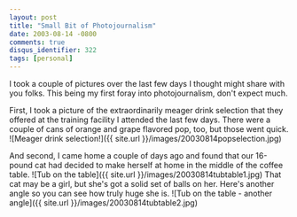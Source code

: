 ```yaml
---
layout: post
title: "Small Bit of Photojournalism"
date: 2003-08-14 -0800
comments: true
disqus_identifier: 322
tags: [personal]
---
```

I took a couple of pictures over the last few days I thought might share
with you folks. This being my first foray into photojournalism, don't
expect much.

 First, I took a picture of the extraordinarily meager drink selection
that they offered at the training facility I attended the last few days.
There were a couple of cans of orange and grape flavored pop, too, but
those went quick.
 ![Meager drink
selection!]({{ site.url }}/images/20030814popselection.jpg)

 And second, I came home a couple of days ago and found that our
16-pound cat had decided to make herself at home in the middle of the
coffee table.
 ![Tub on the
table]({{ site.url }}/images/20030814tubtable1.jpg)
 That cat may be a girl, but she's got a solid set of balls on her.
 Here's another angle so you can see how truly huge she is.
 ![Tub on the table - another
angle]({{ site.url }}/images/20030814tubtable2.jpg)
